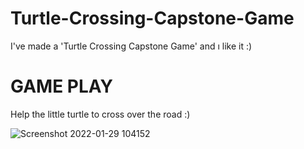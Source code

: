# Turtle-Crossing-Capstone-Game
I've made a 'Turtle Crossing Capstone  Game' and ı like it :)


# GAME PLAY

Help the little turtle to cross over the road :)

![Screenshot 2022-01-29 104152](https://user-images.githubusercontent.com/74828364/151652406-79c0b718-1eee-4fde-8a76-1e475f0efaeb.png)

